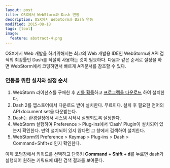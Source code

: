```yaml
---
layout: post
title: OSX에서 WebStorm과 Dash 연동
description: OSX에서 WebStorm과 Dash 연동
modified: 2015-08-18
tags: [tool]
image:
  feature: abstract-4.png
---
```


OSX에서 Web 개발을 하기위해서는 최고의 Web 개발용 IDE인 WebStorm과 API 검색의 최강툴인 Dash를 적절히 사용하는 것이 필요하다. 
다음과 같은 순서로 설정을 하면 WebStorm에서 코딩하면서 빠르게 API문서를 참조할 수 있다. 

### 연동을 위한 설치와 설정 순서

1. WebStorm 라이선스를 구매한 후 [키를 획득](https://account.jetbrains.com/)하고 [프로그램을 다운로드](https://www.jetbrains.com/webstorm/download/)
하여 설치한다.
2. Dash 2를 앱스토어에서 다운로드 받아 설치한다. 무료이다. 설치 후 필요한 언어의 API document set을 다운받는다. 
3. Dash는 환경설정에서 시스템 시작시 실행되도록 설정한다. 
4. WebStorm 실행하여 Preference > Plug-ins에서 ‘Dash' Plugin이 설치되어 있는지 확인한다. 만약 설치되어 있지 않다면 그 창에서 검색하여 설치한다. 
5. WebStorm의 Preference > Keymap > Plug-ins > Dash > Command+Shfit+d 인지 확인한다. 

이제 코딩창에서 키워드를 선택하고 단축키 **Command + Shift + d**를 누르면 dash가 실행되어 원하는 키워드에 대한 검색 결과를 보여준다.    
